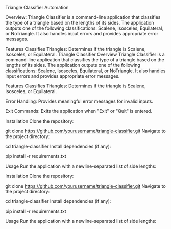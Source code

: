 Triangle Classifier Automation

Overview:
Triangle Classifier is a command-line application that classifies the type of a triangle based on the lengths of its sides. The application outputs one of the following classifications: Scalene, Isosceles, Equilateral, or NoTriangle. It also handles input errors and provides appropriate error messages.

Features
Classifies Triangles: Determines if the triangle is Scalene, Isosceles, or Equilateral.
Triangle Classifier Overview Triangle Classifier is a command-line application that classifies the type of a triangle based on the lengths of its sides. The application outputs one of the following classifications: Scalene, Isosceles, Equilateral, or NoTriangle. It also handles input errors and provides appropriate error messages.

Features Classifies Triangles: Determines if the triangle is Scalene, Isosceles, or Equilateral.

Error Handling: Provides meaningful error messages for invalid inputs.

Exit Commands: Exits the application when "Exit" or "Quit" is entered.

Installation
Clone the repository:

git clone https://github.com/yourusername/triangle-classifier.git
Navigate to the project directory:

cd triangle-classifier
Install dependencies (if any):

pip install -r requirements.txt

Usage
Run the application with a newline-separated list of side lengths:

Installation Clone the repository:

git clone https://github.com/yourusername/triangle-classifier.git Navigate to the project directory:

cd triangle-classifier Install dependencies (if any):

pip install -r requirements.txt

Usage Run the application with a newline-separated list of side lengths:
